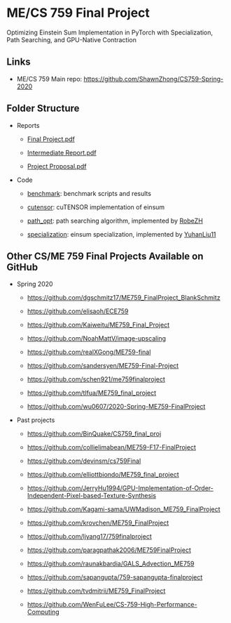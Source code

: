 # ME/CS 759 Final Project

Optimizing Einstein Sum Implementation in PyTorch with Specialization, Path Searching, and GPU-Native Contraction

## Links

- ME/CS 759 Main repo: https://github.com/ShawnZhong/CS759-Spring-2020


## Folder Structure

- Reports

  - [Final Project.pdf](Final%20Project.pdf)
  
  - [Intermediate Report.pdf](Intermediate%20Report.pdf)
    
  - [Project Proposal.pdf](Project%20Proposal.pdf)

- Code

  - [benchmark](benchmark): benchmark scripts and results

  - [cutensor](cutensor): cuTENSOR implementation of einsum

  - [path_opt](path_opt): path searching algorithm, implemented by [RobeZH](https://github.com/541736690)

  - [specialization](specialization): einsum specialization, implemented by [YuhanLiu11](https://github.com/YuhanLiu11)


## Other CS/ME 759 Final Projects Available on GitHub

- Spring 2020

  - https://github.com/dgschmitz17/ME759_FinalProject_BlankSchmitz

  - https://github.com/elisaoh/ECE759 

  - https://github.com/Kaiweitu/ME759_Final_Project
  
  - https://github.com/NoahMattV/image-upscaling
  
  - https://github.com/realXGong/ME759-final
  
  - https://github.com/sandersyen/ME759-Final-Project
  
  - https://github.com/schen921/me759finalproject
  
  - https://github.com/tlfua/ME759_final_project
  
  - https://github.com/wu0607/2020-Spring-ME759-FinalProject

- Past projects

  - https://github.com/BinQuake/CS759_final_proj

  - https://github.com/collielimabean/ME759-F17-FinalProject

  - https://github.com/devinsm/cs759Final

  - https://github.com/elliottbiondo/ME759_final_project

  - https://github.com/JerryHu1994/GPU-Implementation-of-Order-Independent-Pixel-based-Texture-Synthesis

  - https://github.com/Kagami-sama/UWMadison_ME759_FinalProject

  - https://github.com/krovchen/ME759_FinalProject

  - https://github.com/ljyang17/759finalproject

  - https://github.com/paragpathak2006/ME759FinalProject

  - https://github.com/raunakbardia/GALS_Advection_ME759

  - https://github.com/sapangupta/759-sapangupta-finalproject

  - https://github.com/tvdmitrii/ME759_FinalProject

  - https://github.com/WenFuLee/CS-759-High-Performance-Computing
